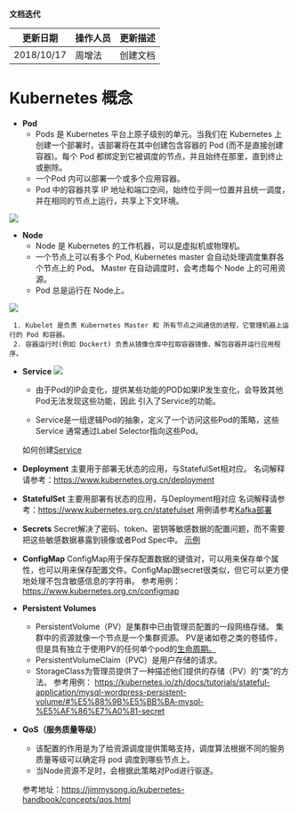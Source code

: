 **文档迭代**

|  更新日期 | 操作人员  | 更新描述  |
| ------------ | ------------ | ------------ |
|  2018/10/17 |周增法    | 创建文档  |

# Kubernetes 概念
- **Pod**
   - Pods 是 Kubernetes 平台上原子级别的单元。当我们在 Kubernetes 上创建一个部署时，该部署将在其中创建包含容器的 Pod (而不是直接创建容器)。每个 Pod 都绑定到它被调度的节点，并且始终在那里，直到终止或删除。
   - 一个Pod 内可以部署一个或多个应用容器。
   - Pod 中的容器共享 IP 地址和端口空间，始终位于同一位置并且统一调度，并在相同的节点上运行，共享上下文环境。 

![](http://seafile.kodgames.net/repo/3b166c5a-420c-430e-bd42-731e598e9596/raw/%E5%91%A8%E5%A2%9E%E6%B3%95/images/k8s_concept_pods.png)

- **Node**
  - Node 是 Kubernetes 的工作机器，可以是虚拟机或物理机。
  - 一个节点上可以有多个 Pod, Kubernetes master 会自动处理调度集群各个节点上的 Pod。 Master 在自动调度时，会考虑每个 Node 上的可用资源。
  - Pod 总是运行在 Node上。

![](http://seafile.kodgames.net/repo/3b166c5a-420c-430e-bd42-731e598e9596/raw/%E5%91%A8%E5%A2%9E%E6%B3%95/images/k8s_concept_nodes.png)
 
     1. Kubelet 是负责 Kubernetes Master 和 所有节点之间通信的进程，它管理机器上运行的 Pod 和容器。
     2. 容器运行时(例如 Dockert) 负责从镜像仓库中拉取容器镜像，解包容器并运行应用程序。


- **Service**
![](http://seafile.kodgames.net/repo/3b166c5a-420c-430e-bd42-731e598e9596/raw/%E5%91%A8%E5%A2%9E%E6%B3%95/images/k8s_concept_service.jpg)
  - 由于Pod的IP会变化，提供某些功能的POD如果IP发生变化，会导致其他Pod无法发现这些功能，因此 引入了Service的功能。

  - Service是一组逻辑Pod的抽象，定义了一个访问这些Pod的策略，这些Service 通常通过Label Selector指向这些Pod。
  
   如何创建[Service](http://seafile.kodgames.net/lib/3b166c5a-420c-430e-bd42-731e598e9596/file/%E5%91%A8%E5%A2%9E%E6%B3%95/k8s%E7%9B%B8%E5%85%B3%E7%9F%A5%E8%AF%86/%E5%A6%82%E4%BD%95%E5%88%9B%E5%BB%BAService.md "Service")

- **Deployment**
主要用于部署无状态的应用，与StatefulSet相对应。
名词解释请参考：https://www.kubernetes.org.cn/deployment


- **StatefulSet**
主要用部署有状态的应用，与Deployment相对应
名词解释请参考：https://www.kubernetes.org.cn/statefulset
用例请参考[Kafka部署](http://seafile.kodgames.net/#common/lib/3b166c5a-420c-430e-bd42-731e598e9596/%E5%91%A8%E5%A2%9E%E6%B3%95/k8s%E9%83%A8%E7%BD%B2kafka%E9%9B%86%E7%BE%A4 "Kafka部署")

- **Secrets**
Secret解决了密码、token、密钥等敏感数据的配置问题，而不需要把这些敏感数据暴露到镜像或者Pod Spec中。
[示例](http://seafile.kodgames.net/lib/3b166c5a-420c-430e-bd42-731e598e9596/file/%E5%91%A8%E5%A2%9E%E6%B3%95/k8s%E7%9B%B8%E5%85%B3%E7%9F%A5%E8%AF%86/%E5%A6%82%E4%BD%95%E4%BD%BF%E7%94%A8Secret.md "示例")

- **ConfigMap**
ConfigMap用于保存配置数据的键值对，可以用来保存单个属性，也可以用来保存配置文件。ConfigMap跟secret很类似，但它可以更方便地处理不包含敏感信息的字符串。
参考用例：https://www.kubernetes.org.cn/configmap

- **Persistent Volumes**
  - PersistentVolume（PV）是集群中已由管理员配置的一段网络存储。 集群中的资源就像一个节点是一个集群资源。 PV是诸如卷之类的卷插件，但是具有独立于使用PV的任何单个pod的[生命周期。](https://jimmysong.io/kubernetes-handbook/concepts/persistent-volume.html "生命周期。")
  - PersistentVolumeClaim（PVC）是用户存储的请求。
  - StorageClass为管理员提供了一种描述他们提供的存储（PV）的“类”的方法。
参考用例：
https://kubernetes.io/zh/docs/tutorials/stateful-application/mysql-wordpress-persistent-volume/#%E5%88%9B%E5%BB%BA-mysql-%E5%AF%86%E7%A0%81-secret

- **QoS（服务质量等级）**
  - 该配置的作用是为了给资源调度提供策略支持，调度算法根据不同的服务质量等级可以确定将 pod 调度到哪些节点上。
  - 当Node资源不足时，会根据此策略对Pod进行驱逐。
  
  参考地址：https://jimmysong.io/kubernetes-handbook/concepts/qos.html

